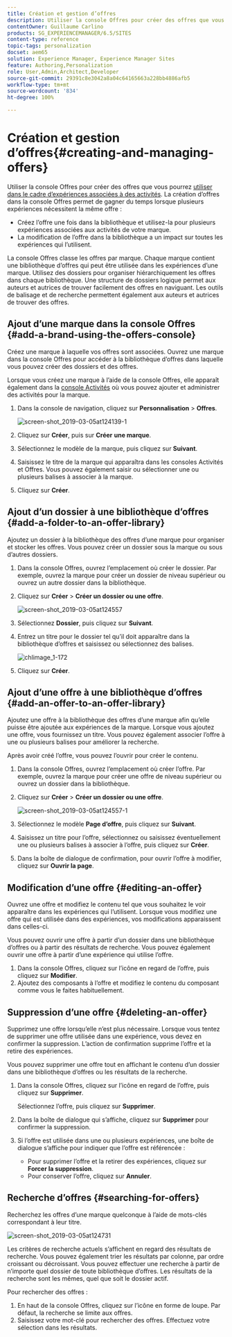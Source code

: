```yaml
---
title: Création et gestion d’offres
description: Utiliser la console Offres pour créer des offres que vous pourrez utiliser dans le cadre d’expériences associées à des activités
contentOwner: Guillaume Carlino
products: SG_EXPERIENCEMANAGER/6.5/SITES
content-type: reference
topic-tags: personalization
docset: aem65
solution: Experience Manager, Experience Manager Sites
feature: Authoring,Personalization
role: User,Admin,Architect,Developer
source-git-commit: 29391c8e3042a8a04c64165663a228bb4886afb5
workflow-type: tm+mt
source-wordcount: '834'
ht-degree: 100%

---
```


# Création et gestion d’offres{#creating-and-managing-offers}

Utiliser la console Offres pour créer des offres que vous pourrez [utiliser dans le cadre d’expériences associées à des activités](/help/sites-authoring/content-targeting-touch.md). La création d’offres dans la console Offres permet de gagner du temps lorsque plusieurs expériences nécessitent la même offre :

* Créez l’offre une fois dans la bibliothèque et utilisez-la pour plusieurs expériences associées aux activités de votre marque.
* La modification de l’offre dans la bibliothèque a un impact sur toutes les expériences qui l’utilisent.

La console Offres classe les offres par marque. Chaque marque contient une bibliothèque d’offres qui peut être utilisée dans les expériences d’une marque. Utilisez des dossiers pour organiser hiérarchiquement les offres dans chaque bibliothèque. Une structure de dossiers logique permet aux auteurs et autrices de trouver facilement des offres en naviguant. Les outils de balisage et de recherche permettent également aux auteurs et autrices de trouver des offres.

## Ajout d’une marque dans la console Offres {#add-a-brand-using-the-offers-console}

Créez une marque à laquelle vos offres sont associées. Ouvrez une marque dans la console Offres pour accéder à la bibliothèque d’offres dans laquelle vous pouvez créer des dossiers et des offres.

Lorsque vous créez une marque à l’aide de la console Offres, elle apparaît également dans la [console Activités](/help/sites-authoring/activitylib.md) où vous pouvez ajouter et administrer des activités pour la marque.

1. Dans la console de navigation, cliquez sur **Personnalisation** > **Offres**.

   ![screen-shot_2019-03-05at124139-1](assets/screen-shot_2019-03-05at124139-1.png)

1. Cliquez sur **Créer**, puis sur **Créer** **une marque**.
1. Sélectionnez le modèle de la marque, puis cliquez sur **Suivant**.
1. Saisissez le titre de la marque qui apparaîtra dans les consoles Activités et Offres. Vous pouvez également saisir ou sélectionner une ou plusieurs balises à associer à la marque.
1. Cliquez sur **Créer**.

## Ajout d’un dossier à une bibliothèque d’offres {#add-a-folder-to-an-offer-library}

Ajoutez un dossier à la bibliothèque des offres d’une marque pour organiser et stocker les offres. Vous pouvez créer un dossier sous la marque ou sous d’autres dossiers.

1. Dans la console Offres, ouvrez l’emplacement où créer le dossier. Par exemple, ouvrez la marque pour créer un dossier de niveau supérieur ou ouvrez un autre dossier dans la bibliothèque.
1. Cliquez sur **Créer** > **Créer un dossier ou une offre**.

   ![screen-shot_2019-03-05at124557](assets/screen-shot_2019-03-05at124557.png)

1. Sélectionnez **Dossier**, puis cliquez sur **Suivant**.
1. Entrez un titre pour le dossier tel qu’il doit apparaître dans la bibliothèque d’offres et saisissez ou sélectionnez des balises.

   ![chlimage_1-172](assets/chlimage_1-172.png)

1. Cliquez sur **Créer**.

## Ajout d’une offre à une bibliothèque d’offres {#add-an-offer-to-an-offer-library}

Ajoutez une offre à la bibliothèque des offres d’une marque afin qu’elle puisse être ajoutée aux expériences de la marque. Lorsque vous ajoutez une offre, vous fournissez un titre. Vous pouvez également associer l’offre à une ou plusieurs balises pour améliorer la recherche.

Après avoir créé l’offre, vous pouvez l’ouvrir pour créer le contenu.

1. Dans la console Offres, ouvrez l’emplacement où créer l’offre. Par exemple, ouvrez la marque pour créer une offre de niveau supérieur ou ouvrez un dossier dans la bibliothèque.
1. Cliquez sur **Créer** > **Créer un dossier ou une offre**.

   ![screen-shot_2019-03-05at124557-1](assets/screen-shot_2019-03-05at124557-1.png)

1. Sélectionnez le modèle **Page d’offre**, puis cliquez sur **Suivant**.
1. Saisissez un titre pour l’offre, sélectionnez ou saisissez éventuellement une ou plusieurs balises à associer à l’offre, puis cliquez sur **Créer**.
1. Dans la boîte de dialogue de confirmation, pour ouvrir l’offre à modifier, cliquez sur **Ouvrir la page**.

## Modification d’une offre {#editing-an-offer}

Ouvrez une offre et modifiez le contenu tel que vous souhaitez le voir apparaître dans les expériences qui l’utilisent. Lorsque vous modifiez une offre qui est utilisée dans des expériences, vos modifications apparaissent dans celles-ci.

Vous pouvez ouvrir une offre à partir d’un dossier dans une bibliothèque d’offres ou à partir des résultats de recherche. Vous pouvez également ouvrir une offre à partir d’une expérience qui utilise l’offre.

1. Dans la console Offres, cliquez sur l’icône en regard de l’offre, puis cliquez sur **Modifier**.
1. Ajoutez des composants à l’offre et modifiez le contenu du composant comme vous le faites habituellement. 

## Suppression d’une offre {#deleting-an-offer}

Supprimez une offre lorsqu’elle n’est plus nécessaire. Lorsque vous tentez de supprimer une offre utilisée dans une expérience, vous devez en confirmer la suppression. L’action de confirmation supprime l’offre et la retire des expériences.

Vous pouvez supprimer une offre tout en affichant le contenu d’un dossier dans une bibliothèque d’offres ou les résultats de la recherche.

1. Dans la console Offres, cliquez sur l’icône en regard de l’offre, puis cliquez sur **Supprimer**.

   Sélectionnez l’offre, puis cliquez sur **Supprimer**.

1. Dans la boîte de dialogue qui s’affiche, cliquez sur **Supprimer** pour confirmer la suppression.
1. Si l’offre est utilisée dans une ou plusieurs expériences, une boîte de dialogue s’affiche pour indiquer que l’offre est référencée :

   * Pour supprimer l’offre et la retirer des expériences, cliquez sur **Forcer la suppression**.
   * Pour conserver l’offre, cliquez sur **Annuler**.

## Recherche d’offres {#searching-for-offers}

Recherchez les offres d’une marque quelconque à l’aide de mots-clés correspondant à leur titre.

![screen-shot_2019-03-05at124731](assets/screen-shot_2019-03-05at124731.png)

Les critères de recherche actuels s’affichent en regard des résultats de recherche. Vous pouvez également trier les résultats par colonne, par ordre croissant ou décroissant. Vous pouvez effectuer une recherche à partir de n’importe quel dossier de toute bibliothèque d’offres. Les résultats de la recherche sont les mêmes, quel que soit le dossier actif.

Pour rechercher des offres :

1. En haut de la console Offres, cliquez sur l’icône en forme de loupe. Par défaut, la recherche se limite aux offres.
1. Saisissez votre mot-clé pour rechercher des offres. Effectuez votre sélection dans les résultats.
